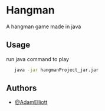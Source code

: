 # Hangman

A hangman game made in java

## Usage

run java command to play

```bash
   java -jar hangmanProject_jar.jar
```

## Authors

- [@AdamElliott](https://github.com/adam731)
